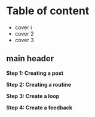 # Table of content
- cover i
- cover 2
- cover 3

## main header
**Step 1: Creating a post**

**Step 2: Creating a routine**

**Step 3: Create a loop**

**Step 4: Create a feedback**
